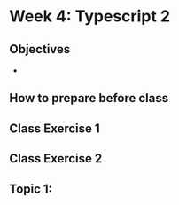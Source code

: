 # Week 4: Typescript 2


## Objectives

- 

## How to prepare before class


## Class Exercise 1

## Class Exercise 2

## Topic 1:

